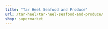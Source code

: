 ```yaml
---
title: "Tar Heel Seafood and Produce"
url: /tar-heel/tar-heel-seafood-and-produce/
shop: supermarket
---
```

